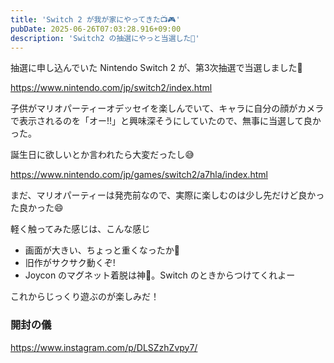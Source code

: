 ```yaml
---
title: 'Switch 2 が我が家にやってきた📺🎮'
pubDate: 2025-06-26T07:03:28.916+09:00
description: 'Switch2 の抽選にやっと当選した🎉'
---
```


抽選に申し込んでいた Nintendo Switch 2 が、第3次抽選で当選しました🎉

https://www.nintendo.com/jp/switch2/index.html

子供がマリオパーティーオデッセイを楽しんでいて、キャラに自分の顔がカメラで表示されるのを「オー!!」と興味深そうにしていたので、無事に当選して良かった。

誕生日に欲しいとか言われたら大変だったし😅

https://www.nintendo.com/jp/games/switch2/a7hla/index.html

まだ、マリオパーティーは発売前なので、実際に楽しむのは少し先だけど良かった良かった😄

軽く触ってみた感じは、こんな感じ

- 画面が大きい、ちょっと重くなったか🤔
- 旧作がサクサク動くぞ!
- Joycon のマグネット着脱は神👼。Switch のときからつけてくれよー

これからじっくり遊ぶのが楽しみだ！

### 開封の儀

https://www.instagram.com/p/DLSZzhZvpy7/
